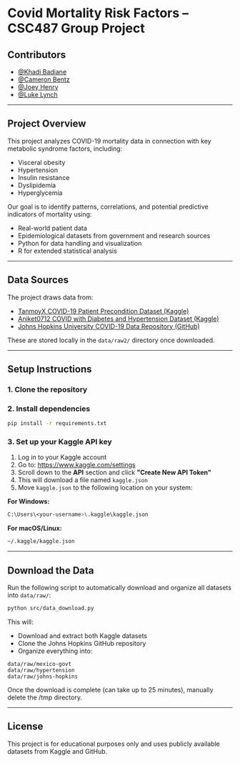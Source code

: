 # Covid Mortality Risk Factors – CSC487 Group Project

## Contributors

- [@Khadi Badiane](https://github.com/khadib12)
- [@Cameron Bentz](https://github.com/cambentz)  
- [@Joey Henry](https://github.com/josephhenry123)  
- [@Luke Lynch](https://github.com/lukelynch10)  

---

## Project Overview

This project analyzes COVID-19 mortality data in connection with key metabolic syndrome factors, including:

- Visceral obesity  
- Hypertension  
- Insulin resistance  
- Dyslipidemia  
- Hyperglycemia  

Our goal is to identify patterns, correlations, and potential predictive indicators of mortality using:

- Real-world patient data  
- Epidemiological datasets from government and research sources  
- Python for data handling and visualization  
- R for extended statistical analysis  

---

## Data Sources

The project draws data from:

- [TanmoyX COVID-19 Patient Precondition Dataset (Kaggle)](https://www.kaggle.com/datasets/tanmoyx/covid19-patient-precondition-dataset/data)  
- [Aniket0712 COVID with Diabetes and Hypertension Dataset (Kaggle)](https://www.kaggle.com/datasets/aniket0712/covid-with-diabetes-and-hypertension-death-counts)  
- [Johns Hopkins University COVID-19 Data Repository (GitHub)](https://github.com/CSSEGISandData/COVID-19)  

These are stored locally in the `data/raw2/` directory once downloaded.

---

## Setup Instructions

### 1. Clone the repository

### 2. Install dependencies

```bash
pip install -r requirements.txt
```

### 3. Set up your Kaggle API key

1. Log in to your Kaggle account  
2. Go to: https://www.kaggle.com/settings  
3. Scroll down to the **API** section and click **"Create New API Token"**  
4. This will download a file named `kaggle.json`  
5. Move `kaggle.json` to the following location on your system:

**For Windows:**

```bash
C:\Users\<your-username>\.kaggle\kaggle.json
```

**For macOS/Linux:**

```bash
~/.kaggle/kaggle.json
```

---

## Download the Data

Run the following script to automatically download and organize all datasets into `data/raw/`:

```bash
python src/data_download.py
```

This will:

- Download and extract both Kaggle datasets  
- Clone the Johns Hopkins GitHub repository  
- Organize everything into:

```
data/raw/mexico-govt
data/raw/hypertension
data/raw/johns-hopkins
```

Once the download is complete (can take up to 25 minutes), manually delete the /tmp directory.

---

## License

This project is for educational purposes only and uses publicly available datasets from Kaggle and GitHub.